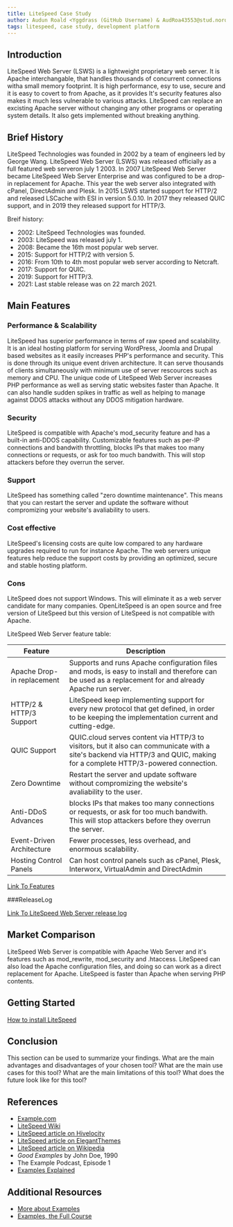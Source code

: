 ```yaml
---
title: LiteSpeed Case Study
author: Audun Roald <Yggdrass (GitHub Username) & AudRoa43553@stud.noroff.no (studentemail)>
tags: litespeed, case study, development platform
---
```


## Introduction

LiteSpeed Web Server (LSWS) is a lightweight proprietary web server. It is Apache interchangable, that handles thousands of concurrent connections witha small memory footprint. It is high performance, esy to use, secure and it is easy to covert to from Apache, as it provides It's security features also makes it much less vulnerable to various attacks.
LiteSpeed can replace an excisting Apache server without changing any other programs or operating system details. It also gets implemented without breaking anything.

## Brief History

LiteSpeed Technologies was founded in 2002 by a team of engineers led by George Wang. LiteSpeed Web Server (LSWS) was released officially as a full featured web serveron july 1 2003. In 2007 LiteSpeed Web Server became LiteSpeed Web Server Enterprise and was configured to be a drop-in replacement for Apache. This year the web server also integrated with cPanel, DirectAdmin and Plesk.
In 2015 LSWS started support for HTTP/2 and released LSCache with ESI in version 5.0.10. In 2017 they released QUIC support, and in 2019 they released support for HTTP/3.

Breif history:
- 2002: LiteSpeed Technologies was founded.
- 2003: LiteSpeed was released july 1.
- 2008: Became the 16th most popular web server.
- 2015: Support for HTTP/2 with version 5.
- 2016: From 10th to 4th most popular web server according to Netcraft.
- 2017: Support for QUIC.
- 2019: Support for HTTP/3.
- 2021: Last stable release was on 22 march 2021.

## Main Features

### Performance & Scalability

LiteSpeed has superior performance in terms of raw speed and scalability. It is an ideal hosting platform for serving WordPress, Joomla and Drupal based websites as it easily increases PHP's performance and security. This is done through its unique event driven architecture. It can serve thousands of clients simultaneously with minimum use of server rescources such as memory and CPU. The unique code of LiteSpeed Web Server increases PHP performance as well as serving static websites faster than Apache. It can also handle sudden spikes in traffic as well as helping to manage against DDOS attacks without any DDOS mitigation hardware.

### Security

LiteSpeed is compatible with Apache's mod_security feature and has a built-in anti-DDOS capability. Customizable features such as per-IP connections and bandwith throttling, blocks IPs that makes too many connections or requests, or ask for too much bandwith. This will stop attackers before they overrun the server.

### Support

LiteSpeed has something called "zero downtime maintenance". This means that you can restart the server and update the software without compromizing your website's avaliability to users.

### Cost effective

LiteSpeed's licensing costs are quite low compared to any hardware upgrades required to run for instance Apache. The web servers unique features help reduce the support costs by providing an optimized, secure and stable hosting platform.

### Cons

LiteSpeed does not support Windows. This will eliminate it as a web server candidate for many companies.
OpenLiteSpeed is an open source and free version of LiteSpeed but this version of LiteSpeed is not compatible with Apache.


LiteSpeed Web Server feature table:

| Feature | Description |
| --- | --- |
| Apache Drop-in replacement | Supports and runs Apache configuration files and mods, is easy to install and therefore can be used as a replacement for and already Apache run server. |
| HTTP/2 & HTTP/3 Support | LiteSpeed keep implementing support for every new protocol that get defined, in order to be keeping the implementation current and cutting-edge. |
| QUIC Support | QUIC.cloud serves content via HTTP/3 to visitors, but it also can communicate with a site's backend via HTTP/3 and QUIC, making for a complete HTTP/3-powered connection. |
| Zero Downtime | Restart the server and update software without compromizing the website's avaliability to the user. |
| Anti-DDoS Advances | blocks IPs that makes too many connections or requests, or ask for too much bandwith. This will stop attackers before they overrun the server. |
| Event-Driven Architecture | Fewer processes, less overhead, and enormous scalability. |
| Hosting Control Panels | Can host control panels such as cPanel, Plesk, Interworx, VirtualAdmin and DirectAdmin |

 [Link To Features](https://www.litespeedtech.com/products/litespeed-web-server/features)



 ###ReleaseLog
 
 [Link To LiteSpeed Web Server release log](https://www.litespeedtech.com/products/litespeed-web-server/release-log)


 

## Market Comparison

LiteSpeed Web Server is compatible with Apache Web Server and it's features such as mod_rewrite, mod_security and .htaccess. LiteSpeed can also load the Apache configuration files, and doing so can work as a direct replacement for Apache.
LiteSpeed is faster than Apache when serving PHP contents.

## Getting Started

[How to install LiteSpeed](https://www.litespeedtech.com/products/litespeed-web-server/release-log)


## Conclusion

This section can be used to summarize your findings. What are the main advantages and disadvantages of your chosen tool? What are the main use cases for this tool? What are the main limitations of this tool? What does the future look like for this tool?

## References

- [Example.com](https://example.com)
- [LiteSpeed Wiki](https://www.litespeedtech.com/support/wiki/doku.php)
- [LiteSpeed article on Hivelocity](https://www.hivelocity.net/kb/what-is-litespeed/)
- [LiteSpeed article on ElegantThemes](https://www.elegantthemes.com/blog/wordpress/what-is-litespeed-web-server-software)
- [LiteSpeed article on Wikipedia](https://en.wikipedia.org/wiki/LiteSpeed_Web_Server)
- *Good Examples* by John Doe, 1990
- The Example Podcast, Episode 1
- [Examples Explained](https://youtu.be/dQw4w9WgXcQ)

## Additional Resources

- [More about Examples](https://example.com)
- [Examples, the Full Course](https://youtu.be/dQw4w9WgXcQ)
